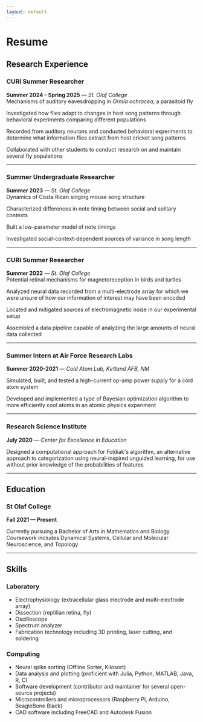 ```yaml
---
layout: default
---
```


# Resume

## Research Experience

### CURI Summer Researcher
**Summer 2024 – Spring 2025** — *St. Olaf College*<br/>
Mechanisms of auditory eavesdropping in *Ormia ochracea*, a parasitoid fly

Investigated how flies adapt to changes in host song patterns through behavioral experiments comparing different populations

Recorded from auditory neurons and conducted behavioral experiments to determine what information flies extract from host cricket song patterns

Collaborated with other students to conduct research on and maintain several fly populations

---

### Summer Undergraduate Researcher

**Summer 2023** — *St. Olaf College*<br/>
Dynamics of Costa Rican singing mouse song structure

Characterized differences in note timing between social and solitary contexts

Built a low-parameter model of note timings

Investigated social-context-dependent sources of variance in song length

---

### CURI Summer Researcher

**Summer 2022** — *St. Olaf College*<br/>
Potential retinal mechanisms for magnetoreception in birds and turtles

Analyzed neural data recorded from a multi-electrode array for which we were unsure of how our information of interest may have been encoded

Located and mitigated sources of electromagnetic noise in our experimental setup

Assembled a data pipeline capable of analyzing the large amounts of neural data collected

---

### Summer Intern at Air Force Research Labs

**Summer 2020-2021** — *Cold Atom Lab, Kirtland AFB, NM*

Simulated, built, and tested a high-current op-amp power supply for a cold atom system

Developed and implemented a type of Bayesian optimization algorithm to more efficiently cool atoms in an atomic physics experiment

---

### Research Science Institute

**July 2020** — *Center for Excellence in Education*

Designed a computational approach for Foldiak's algorithm, an alternative approach to categorization using neural-inspired unguided learning, for use without prior knowledge of the probabilities of features

---

## Education

### St Olaf College

**Fall 2021 — Present**

Currently pursuing a Bachelor of Arts in Mathematics and Biology. Coursework includes Dynamical Systems, Cellular and Molecular Neuroscience, and Topology

---

## Skills

### Laboratory
* Electrophysiology (extracellular glass electrode and multi-electrode array)
* Dissection (reptilian retina, fly)
* Oscilloscope
* Spectrum analyzer
* Fabrication technology including 3D printing, laser cutting, and soldering

### Computing
* Neural spike sorting (Offline Sorter, Kilosort)
* Data analysis and plotting (proficient with Julia, Python, MATLAB, Java, R, C)
* Software development (contributor and maintainer for several open-source projects)
* Microcontrollers and microprocessors (Raspberry Pi, Arduino, BeagleBone Black)
* CAD software including FreeCAD and Autodesk Fusion
